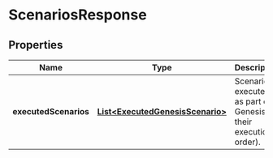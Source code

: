 

# ScenariosResponse


## Properties

| Name | Type | Description | Notes |
|------------ | ------------- | ------------- | -------------|
|**executedScenarios** | [**List&lt;ExecutedGenesisScenario&gt;**](ExecutedGenesisScenario.md) | Scenarios executed as part of Genesis (in their execution order). |  |



